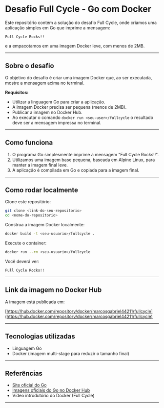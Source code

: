 
# Desafio Full Cycle - Go com Docker

Este repositório contém a solução do desafio Full Cycle, onde criamos uma aplicação simples em Go que imprime a mensagem:

```
Full Cycle Rocks!!
```

e a empacotamos em uma imagem Docker leve, com menos de 2MB.

---

## Sobre o desafio

O objetivo do desafio é criar uma imagem Docker que, ao ser executada, mostre a mensagem acima no terminal.

**Requisitos:**

- Utilizar a linguagem Go para criar a aplicação.
- A imagem Docker precisa ser pequena (menos de 2MB).
- Publicar a imagem no Docker Hub.
- Ao executar o comando `docker run <seu-user>/fullcycle` o resultado deve ser a mensagem impressa no terminal.

---

## Como funciona

1. O programa Go simplesmente imprime a mensagem "Full Cycle Rocks!!".
2. Utilizamos uma imagem base pequena, baseada em Alpine Linux, para manter a imagem final leve.
3. A aplicação é compilada em Go e copiada para a imagem final.

---

## Como rodar localmente

Clone este repositório:

```bash
git clone <link-do-seu-repositorio>
cd <nome-do-repositorio>
```

Construa a imagem Docker localmente:

```bash
docker build -t <seu-usuario>/fullcycle .
```

Execute o container:

```bash
docker run --rm <seu-usuario>/fullcycle
```

Você deverá ver:

```
Full Cycle Rocks!!
```

---

## Link da imagem no Docker Hub

A imagem está publicada em:

[https://hub.docker.com/repository/docker/marcosgabriel44211/fullcycle](https://hub.docker.com/repository/docker/marcosgabriel44211/fullcycle)

---

## Tecnologias utilizadas

- Linguagem Go
- Docker (imagem multi-stage para reduzir o tamanho final)

---

## Referências

- [Site oficial do Go](https://golang.org/)
- [Imagens oficiais do Go no Docker Hub](https://hub.docker.com/_/golang)
- Vídeo introdutório do Docker (Full Cycle)

---

